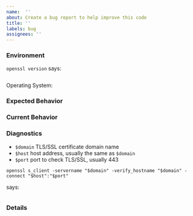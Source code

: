 ```yaml
---
name:  ''
about: Create a bug report to help improve this code
title: ''
labels: bug
assignees: ''
---
```


### Environment

`openssl version` says:

```

```

Operating System: <!--- OS you are running the script  -->

### Expected Behavior

<!--- What should happen -->

### Current Behavior

<!--- What happens instead -->

### Diagnostics

* `$domain` TLS/SSL certificate domain name
* `$host` host address, usually the same as `$domain`
* `$port` port to check TLS/SSL, usually 443

`openssl s_client -servername "$domain" -verify_hostname "$domain" -connect "$host":"$port"`

says:

```

```

### Details

<!--- Anything else you think is important -->
